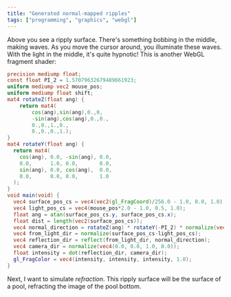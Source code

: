 ```yaml
---
title: "Generated normal-mapped ripples"
tags: ["programming", "graphics", "webgl"]
---
```


<div>
  <canvas width="512" height="512" style="width: 256px; height: 256px;" id="canv"></canvas>
</div>
<script id="fragment-shader" type="x-shader/x-fragment">
  precision mediump float;
  const float PI_2 = 1.57079632679489661923;
  uniform mediump vec2 mouse_pos;
  uniform mediump float shift;
  mat4 rotateZ(float ang) {
      return mat4(
          cos(ang),sin(ang),0.,0,
          -sin(ang),cos(ang),0.,0.,
          0.,0.,1.,0.,
          0.,0.,0.,1.);
  }
  mat4 rotateY(float ang) {
    return mat4(
      cos(ang), 0.0, -sin(ang), 0.0,
      0.0,      1.0, 0.0,       0.0,
      sin(ang), 0.0, cos(ang),  0.0,
      0.0,      0.0, 0.0,       1.0
    );
  }
  void main(void) {
    vec4 surface_pos_cs = vec4(vec2(gl_FragCoord)/256.0 - 1.0, 0.0, 1.0);
    vec4 light_pos_cs = vec4(mouse_pos*2.0 - 1.0, 0.5, 1.0);
    float ang = atan(surface_pos_cs.y, surface_pos_cs.x);
    float dist = length(vec2(surface_pos_cs));
    vec4 normal_direction = rotateZ(ang) * rotateY(-PI_2) * normalize(vec4(1.0, 0.0, sin((dist-shift)*20.0)/4.0, 0.0));
    vec4 from_light_dir = normalize(surface_pos_cs-light_pos_cs);  
    vec4 reflection_dir = reflect(from_light_dir, normal_direction);
    vec4 camera_dir = normalize(vec4(0.0, 0.0, 1.0, 0.0));
    float intensity = dot(reflection_dir, camera_dir);
    gl_FragColor = vec4(intensity, intensity, intensity, 1.0);
  }
</script>
<script>
  const canvas = document.getElementById("canv");
  const gl = canvas.getContext('webgl');
  const vertexBuf = gl.createBuffer();
  gl.bindBuffer(gl.ARRAY_BUFFER, vertexBuf);
  gl.bufferData(gl.ARRAY_BUFFER, new Float32Array([
    -1,1,  -1,-1,  1,-1,  1, 1,
  ]), gl.STATIC_DRAW);
  function createShader(ty, src) {
    const s = gl.createShader(ty);
    gl.shaderSource(s, src);
    gl.compileShader(s);
    if (!gl.getShaderParameter(s, gl.COMPILE_STATUS)) throw gl.getShaderInfoLog(s);
    return s;
  }
  const vertShader = createShader(gl.VERTEX_SHADER, 'attribute vec2 c;void main(void){gl_Position=vec4(c, 0.0, 1.0);}');
  const fragShader = createShader(gl.FRAGMENT_SHADER, document.getElementById("fragment-shader").innerText);
  const prog = gl.createProgram();
  gl.attachShader(prog, vertShader);
  gl.attachShader(prog, fragShader);
  gl.linkProgram(prog);
  const coord = gl.getAttribLocation(prog, "c");
  const mousePosLoc = gl.getUniformLocation(prog, "mouse_pos");
  const shiftLoc = gl.getUniformLocation(prog, "shift");
  gl.useProgram(prog);
  gl.vertexAttribPointer(coord, 2, gl.FLOAT, false, 0, 0);
  var mousePos = {x: 0.1, y: 0.1};
  canvas.onmousemove = function(ev) {
    mousePos.x = ev.offsetX/256;
    mousePos.y = (256-ev.offsetY)/256;
  }
  function draw(ev) {
    gl.enableVertexAttribArray(coord);
    gl.uniform2fv(mousePosLoc, [mousePos.x, mousePos.y]);
    gl.uniform1f(shiftLoc, ((new Date().getTime())/1000)% (2*Math.PI));
    gl.clear(gl.COLOR_BUFFER_BIT);
    gl.drawArrays(gl.TRIANGLE_FAN, 0, 4);
    window.setTimeout(function(){window.requestAnimationFrame(draw);}, 33);
  }
  window.requestAnimationFrame(draw);
</script>

Above you see a ripply surface.
There's something bobbing in the middle, making waves.
As you move the cursor around,
you illuminate these waves.
With the light in the middle, it's quite hypnotic!
This is another WebGL fragment shader:

```glsl
precision mediump float;
const float PI_2 = 1.57079632679489661923;
uniform mediump vec2 mouse_pos;
uniform mediump float shift;
mat4 rotateZ(float ang) {
    return mat4(
        cos(ang),sin(ang),0.,0,
        -sin(ang),cos(ang),0.,0.,
        0.,0.,1.,0.,
        0.,0.,0.,1.);
}
mat4 rotateY(float ang) {
  return mat4(
    cos(ang), 0.0, -sin(ang), 0.0,
    0.0,      1.0, 0.0,       0.0,
    sin(ang), 0.0, cos(ang),  0.0,
    0.0,      0.0, 0.0,       1.0
  );
}
void main(void) {
  vec4 surface_pos_cs = vec4(vec2(gl_FragCoord)/256.0 - 1.0, 0.0, 1.0);
  vec4 light_pos_cs = vec4(mouse_pos*2.0 - 1.0, 0.5, 1.0);
  float ang = atan(surface_pos_cs.y, surface_pos_cs.x);
  float dist = length(vec2(surface_pos_cs));
  vec4 normal_direction = rotateZ(ang) * rotateY(-PI_2) * normalize(vec4(1.0, 0.0, sin((dist-shift)*20.0)/4.0, 0.0));
  vec4 from_light_dir = normalize(surface_pos_cs-light_pos_cs);  
  vec4 reflection_dir = reflect(from_light_dir, normal_direction);
  vec4 camera_dir = normalize(vec4(0.0, 0.0, 1.0, 0.0));
  float intensity = dot(reflection_dir, camera_dir);
  gl_FragColor = vec4(intensity, intensity, intensity, 1.0);
}
```

Next, I want to simulate _refraction_.
This ripply surface will be the surface of a pool,
refracting the image of the pool bottom.
